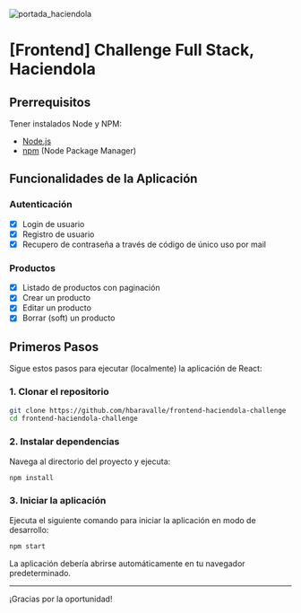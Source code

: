 ![portada_haciendola](https://github.com/hbaravalle/backend-haciendola-challenge/assets/24690415/43f3f53c-3178-470e-8103-b52938d38821)
# [Frontend] Challenge Full Stack, Haciendola

## Prerrequisitos

Tener instalados Node y NPM:

- [Node.js](https://nodejs.org/es/download/)
- [npm](https://www.npmjs.com/get-npm) (Node Package Manager)

## Funcionalidades de la Aplicación

### Autenticación

- [X] Login de usuario
- [X] Registro de usuario
- [X] Recupero de contraseña a través de código de único uso por mail

### Productos

- [X] Listado de productos con paginación
- [X] Crear un producto
- [X] Editar un producto
- [X] Borrar (soft) un producto

## Primeros Pasos

Sigue estos pasos para ejecutar (localmente) la aplicación de React:

### 1. Clonar el repositorio

```bash
git clone https://github.com/hbaravalle/frontend-haciendola-challenge
cd frontend-haciendola-challenge
```

### 2. Instalar dependencias

Navega al directorio del proyecto y ejecuta:

```bash
npm install
```

### 3. Iniciar la aplicación

Ejecuta el siguiente comando para iniciar la aplicación en modo de desarrollo:

```bash
npm start
```

La aplicación debería abrirse automáticamente en tu navegador predeterminado.

---

¡Gracias por la oportunidad!
